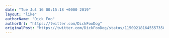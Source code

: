 ```yaml
---
date: "Tue Jul 16 00:15:18 +0000 2019"
layout: "like"
authorName: "Dick Foo"
authorUrl: "https://twitter.com/DickFooDog"
originalPost: "https://twitter.com/DickFooDog/status/1150921816455573505"
---
```

